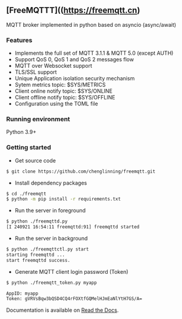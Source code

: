 ## [FreeMQTTT]((https://freemqtt.cn)

MQTT broker implemented in python based on asyncio (async/await)

### Features

+ Implements the full set of MQTT 3.1.1 & MQTT 5.0 (except AUTH)
+ Support QoS 0, QoS 1 and QoS 2 messages flow
+ MQTT over Websocket support
+ TLS/SSL support
+ Unique Application isolation security mechanism
+ Sytem metrics topic: $SYS/METRICS
+ Client online notify topic:  $SYS/ONLINE
+ Client offline notify topic: $SYS/OFFLINE
+ Configuration using the TOML file

### Running environment

Python 3.9+

### Getting started

+ Get source code

```bash
$ git clone https://github.com/chenglinning/freemqtt.git
```
+ Install dependency packages

```bash
$ cd ./freemqtt
$ python -m pip install -r requirements.txt
```

+ Run the server in foreground

```bash
$ python ./freemqttd.py
[I 240921 16:54:11 freemqttd:91] freemqttd started

```

+ Run the server in background

```bash
$ python ./freemqttctl.py start
starting freemqttd ...
start freemqttd success. 

```

+ Generate MQTT client login password (Token)

```bash
$ python ./freemqtt_token.py myapp

AppID: myapp
Token: gVRVsBqw3bQSD4CQ4rFOXtfGQMelHJmEaNlYtH7GS/A=
```

Documentation is available on [Read the Docs](https://freemqtt.cn/pages/intro.html).